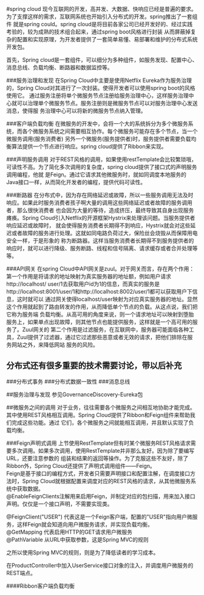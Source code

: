#spring cloud
现今互联网的开发，高并发、大数据、快响应已经是普遍的要求。为了支撑这样的需求，互联网系统也开始引入分布式的开发。spring推出了一套组件
就是spring could。spring cloud是将目前各家公司已经开发好的、经过实践考验的，较为成熟的技术组合起来，通过spring boot风格进行封装
从而屏蔽掉复杂的配置和实现原理，为开发者提供了一套简单易懂、易部署和维护的分布式系统开发包。

首先，Spring cloud是一套组件，可以细分为多种组件，如服务发现、配置中心、消息总线、负载均衡、断路器和数据监控等。

###服务治理和发现
在Spring Cloud中主要是使用Netflix Eureka作为服务治理的，Spring Cloud对其进行了一次封装。使得开发者可以使用spring boot的风格使用它。
通过服务注册将单个微服务节点注册给服务治理中心，这样服务治理中心就可以治理单个微服务节点。服务注册则是微服务节点可以对服务治理中心发送消息，使得服
务治理中心可以将新的微服务节点纳入管理。

###客户端负载均衡
在微服务的开发中，会将一个大的系统拆分为多个微服务系统，而各个微服务系统之间需要相互协作。每个微服务可能存在多个节点，当一个微服务调用(服务消费者)
另外一个微服务(服务提供者)时，服务提供者需要负载均衡算法提供一个节点进行响应。spring cloud提供了Ribbon来实现。

###声明服务调用
对于REST风格的调用，如果使用restTemplate会比较繁琐哦，可读性不高。为了简化多次调用的复杂度，spring cloud提供了接口式的声明服务调用编程，他就
是Feign。通过它请求其他微服务时，就如同调度本地服务的Java接口一样，从而简化开发者的编程，提供代码可读性。

###断路器
在分布式中，因为存在网络延迟或故障，所以一些服务调用无法及时响应。如果此时服务消费者孩子啊大量的调用这些网络延迟或者故障的服务调用者，那么很快消费者
也会因为大量的等待，造成挤压，最终导致其自身出现服务瘫痪。Spring Cloud引入Netflix的开源框架Hystrix来处理该问题。当服务提供者响应延迟或故障时，
就会使得服务消费者长期得不到响应，Hystrix就会对这些延迟或者故障的服务进行处理。这就如同电路负荷过大，保险丝会烧毁从而保障用电安全一样，于是形象的
称为断路器。这样当服务消费者长期得不到服务提供者的响应时，就可以进行降级、服务断路、线程和信号隔离、请求缓存或者合并处理等等。

###API网关
在spring Cloud中API网关是zuul。对于网关而言，存在两个作用：第一个作用是将请求的地址映射为真实服务器的地址额，例如用户请求http://localhost/
user/1去获取用户id为1的信息，而真实的服务是http://localhost:8001/user/1和http://localhost:8002/user/1都可以获取用户下信息，这时就可以
通过网关使得localhost/user映射为对应真实服务器的地址。显然这个作用就起到了路由转发的作用，从而降低单个节点的负载。从这点说，我们把它称为服务端
负载均衡。从高可用的角度来说，则一个请求地址可以映射到堕胎服务上，如果单点出现故障，则其他节点也能提供服务，这样就是一个高可用的服务了。Zuul网关的
第二个作用是过滤服务，在互联网中，服务器可能面临各种工具，Zuul提供了过滤器，通过它过滤那些恶意或者无效的请求，把他们排除在服务网站之外，来降低网站
服务的风险。

分布式还有很多重要的技术需要讨论，带以后补充
--
###分布式事务
###分布式数据一致性
###消息总线

##服务治理与发现
参见GovernanceDiscovery-Eureka包

##微服务之间的调用
对于业务，往往需要各个微服务之间相互地协助才能完成。其中使用REST风格相互调用。Spring Cloud提供了Ribbon和Feign组件来帮助我们完成这些功能。通过
它们，各个微服务之间就能相互调用，并且默认实现了负载均衡。

###Feign声明式调用
上节使用RestTemplate但有时某个微服务REST风格请求需要多次调用。如果多次调用，使用RestTemplate并非那么友好。因为除了要编写URL，还要注意参数的
组装和结果的返回等操作。为了克服这些不友好，除了Ribbon外，Spring Cloud还提供了声明式调用组件——Feign。  
Feign是基于接口的编程方式，开发者只需要声明接口和配置注解，在调度接口方法时，Spring Cloud就根据配置来调度对应的REST风格的请求，从其他微服务系
统中获取数据。  
@EnableFeignClients注解用来启用Feign，并制定对应的包扫描，用来加入接口声明。仅仅是一个接口声明，不需要实现类。  

@FeignClient("USER") 代表这是一个Feign客户端，配置的"USER"指向用户微服务，这样Feign就会知道向用户微服务请求，并实现负载均衡。    
@GetMapping 代表启用HTTP的GET请求用户微服务  
@PathVariable 从URL中获取参数，这是Spring MVC的规则

之所以使用Spring MVC的规则，则是为了降低读者的学习成本。  

在ProductController中加入UserService接口对象的注入，并调度用户微服务的REST端点。

####Ribbon客户端负载均衡